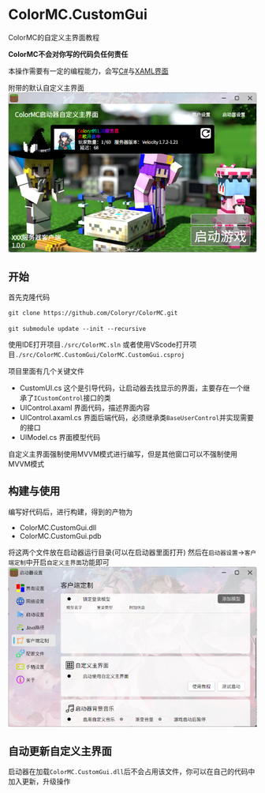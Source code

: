 # ColorMC.CustomGui

ColorMC的自定义主界面教程

**ColorMC不会对你写的代码负任何责任**

本操作需要有一定的编程能力，会写[C#](https://dotnet.microsoft.com/zh-cn/languages/csharp)与[XAML界面](https://docs.avaloniaui.net/)

附带的默认自定义主界面  
![](image/pic1.png)

## 开始

首先克隆代码

```
git clone https://github.com/Coloryr/ColorMC.git

git submodule update --init --recursive
```

使用IDE打开项目`./src/ColorMC.sln`
或者使用VScode打开项目`./src/ColorMC.CustomGui/ColorMC.CustomGui.csproj`

项目里面有几个关键文件
- CustomUI.cs
  这个是引导代码，让启动器去找显示的界面，主要存在一个继承了`ICustomControl`接口的类
- UIControl.axaml
  界面代码，描述界面内容
- UIControl.axaml.cs
  界面后端代码，必须继承类`BaseUserControl`并实现需要的接口
- UIModel.cs
  界面模型代码

自定义主界面强制使用MVVM模式进行编写，但是其他窗口可以不强制使用MVVM模式

## 构建与使用

编写好代码后，进行构建，得到的产物为
- ColorMC.CustomGui.dll
- ColorMC.CustomGui.pdb

将这两个文件放在启动器运行目录(可以在启动器里面打开)
然后在`启动器设置`->`客户端定制`中开启`自定义主界面`功能即可  
![](image/pic2.png)

## 自动更新自定义主界面

启动器在加载`ColorMC.CustomGui.dll`后不会占用该文件，你可以在自己的代码中加入更新，升级操作